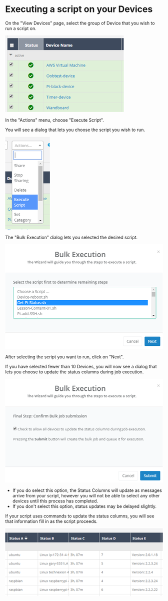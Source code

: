 # Executing a script on your Devices

On the "View Devices" page, select the group of Device that you wish to run a script on.

![](../../.gitbook/assets/image%20%282%29.png)

In the "Actions" menu, choose "Execute Script".  

You will see a dialog that lets you choose the script you wish to run.

![](../../.gitbook/assets/image%20%2826%29.png)

The "Bulk Execution" dialog lets you selected the desired script.  

![](../../.gitbook/assets/image%20%2851%29.png)

After selecting the script you want to run, click on "Next".

If you have selected fewer than 10 Devices, you will now see a dialog that lets you choose to update the status columns during job execution.  

![](../../.gitbook/assets/image%20%2849%29.png)

* If you do select this option, the Status Columns will update as messages arrive from your script, however you will not be able to select any other devices until this process has completed.
* If you don't select this option, status updates may be delayed slightly.

If your script uses commands to update the status columns, you will see that information fill in as the script proceeds.

![](../../.gitbook/assets/image%20%2835%29.png)

